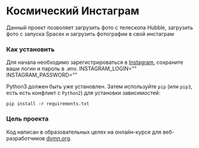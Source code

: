 # Космический Инстаграм
Данный проект позволяет загрузить фото с телескопа Hubble, загрузить фото с запуска Spacex и загрузить фотографии в свой инстаграм

### Как установить
Для начала необходимо зарегистрироваться в [Instagram](https://www.instagram.com), сохраните ваши логин и пароль в .env. 
INSTAGRAM_LOGIN=""
INSTAGRAM_PASSWORD=""

Python3 должен быть уже установлен. Затем используйте ```pip``` (или ```pip3```, есть есть конфликт с ```Python2```) для установки зависимостей:

```pip install -r requirements.txt```
### Цель проекта
Код написан в образовательных целях на онлайн-курсе для веб-разработчиков [dvmn.org](https://dvmn.org).